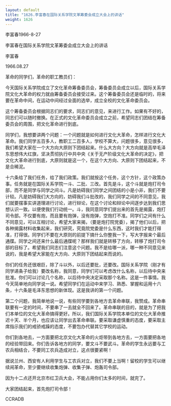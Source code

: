```yaml
---
layout: default
title: "1626.李富春在国际关系学院文革筹委会成立大会上的讲话"
weight: 1626
---
```


李富春1966-8-27

李富春在国际关系学院文革筹委会成立大会上的讲话

李富春

1966.08.27

革命的同学们，革命的职工教员们：

今天国际关系学院成立了文化革命筹备委员会，筹备委员会成立以后，国际关系学院文化大革命的权力就由筹备委员会接受过来。这个筹备委员会还是临时的，将来要在革命中间，在运动中间经过全面的选举，成立全校的文化革命委员会。

这个筹备委员会根据同志们的要求，同志们的意见，来进行工作。如果有不好的，同志们可以随时撤换。在正式的文化革命委员会成立之前，希望同志们团结在筹备委员会的周围，把文化革命进行到底。

同学们，我想要讲两个问题：一个问题就是如何进行文化大革命，怎样进行文化大革命。我们同学五百多人，教职工二百多人，学校不算大，问题很多，意见很多，我们希望大家在一个大方向大原则下团结起来。什么大方向？大方向就是高举毛泽东思想伟大红旗，坚决贯彻执行中共中央《关于无产阶级文化大革命的决定》，把文化大革命进行到底，大原则就是这一个，在这个大方向、大原则下团结起来，不是合稀泥。

十六条给了我们任务，给了我们政策。我们就按这个任务，这个方针，这个政策办事。任务就是在国际关系学院一斗、二批、三改。首先是斗，这个斗就是炮打司令部，而不是同学与同学之间斗。凡是妨碍我们同学之间团结的小是小非，我们不要计较。凡是妨碍我们大方向的，妨碍我们斗批改的，我们同学之间的不同意见，我们就要摆事实讲道理进行讨论，进行辩论，在这个讨论和辩论中间逐步达到我们思想认识一致。以便使我们行动统一。斗，我同意同学们提出来的首先是揭露，炮打司令部。不仅要有炮，而且要有炮弹，没有炮弹，空炮打不准。同学们之间有什么不同意见，可以互相讨论，希望大家来揭，（要是炮打院党委），揭了他们以后，把各种揭露材料收集起来，我们研究，究竟院党委是什么东西，这时我们才能打得准，打得很。同学们不要在大原则的前提下搞什么你整我一下，写大字报来个最后通牒。同学之间还来什么最后通牒呢？那样我们就是转移了方向，转移了炮打司令部的目标了。希望我们同志们注意这个问题。我不是给哪一派，哪一种不同意见来说的，我是希望大家能在大方向、大原则下团结起来而说的。

你们的任务还很艰巨，除了斗以外，以后还要批，还要改。国际关系学院（刚才有同学递条子给我）要改名称，我同意，同学们可以考虑改什么名称，以后待中央来批准。你们可以讨论几个名称，以后待中央决定采取那个名称。这是一件事情。我今天简单地向同学说一说。希望同学们在运动中来学习、熟悉、掌握和运用十六条，十六条是毛泽东思想的新体现。这是我讲的第一个问题。

第二个问题，我简单地说一说，有些同学要到各地方去革命串联，我赞成。革命串联要有一定的时间，不要串了一去就全不回来了。革命串联的目的，就是为了把我们本单位的文化大革命搞得更好。所以，我们国际关系学院本单位的文化大革命推迟十天、半个月，也应该让同学出去革命串联。要采取谦虚慎重的态度，要采取主席指示我们的戒骄戒躁的态度，不要包办代替其它学校的运动。

你们到各地去，一方面要把北京文化大革命的火炬带到各地方去，一方面要把各地的经验带回来。你们告诉各地方的同学，要文斗不要武斗。革命的学生永远要与工农兵相结合，不要同工农兵造成对立，这点很要紧啊！

据说兰州、西安有人利用学生与工农兵对立，我们不要上当啊！留校的学生可以继续闹革命，至少要继续收集炮弹、收集子弹、炮轰司令部。

因为十二点还开北京市红卫兵大会，不能占用你们太多的时间，就完了。

大家团结起来，首先炮打司令部！

CCRADB

